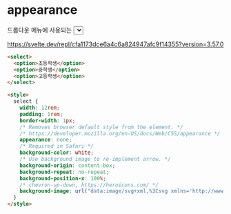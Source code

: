 # appearance

드롭다운 메뉴에 사용되는 <select> 요소는 웹 브라우저마다 그 모양이 많이 다르고, 스타일을 지정하기도 어려워 사용이 꺼려졌습니다.  
다행히 appearance: none;이라는 새로운 속성을 사용해 꾸미는 것이 간편해졌습니다.

https://svelte.dev/repl/cfa1173dce6a4c6a824947afc9f14355?version=3.57.0

```html
<select>
  <option>초등학생</option>
  <option>중학생</option>
  <option>고등학생</option>
</select>

<style>
  select {
    width: 12rem;
    padding: 1rem;
    border-width: 1px;
    /* Removes browser default style from the element. */
    /* https://developer.mozilla.org/en-US/docs/Web/CSS/appearance */
    appearance: none;
    /* Required in Safari */
    background-color: white;
    /* Use background image to re-implement arrow. */
    background-origin: content-box;
    background-repeat: no-repeat;
    background-position-x: 100%;
    /* chevron-up-down, https://heroicons.com/ */
    background-image: url("data:image/svg+xml,%3Csvg xmlns='http://www.w3.org/2000/svg' fill='none' viewBox='0 0 24 24' stroke-width='1.5' stroke='rgb(17,24,39)'%0A%3E%3Cpath stroke-linecap='round' stroke-linejoin='round' d='M8.25 15L12 18.75 15.75 15m-7.5-6L12 5.25 15.75 9' /%3E%3C/svg%3E");
  }
</style>
```
